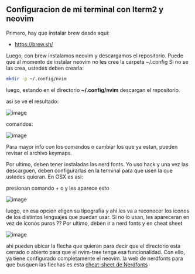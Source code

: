 ## Configuracion de mi terminal con Iterm2 y neovim

Primero, hay que instalar brew desde aqui:

- https://brew.sh/

Luego, con brew instalamos neovim y descargamos el repositorio. Puede que al momento de instalar neovim no les cree la carpeta ~/.config 
Si no se las crea, ustedes deben crearla:

```bash
mkdir -p ~/.config/nvim
```

luego, estando en el directorio **~/.config/nvim** descargan el repositorio. 

asi se ve el resultado: 

![image](https://github.com/admelix/neovim-config/assets/13974008/70eb3c98-4aa8-4854-8eca-5ee0f8dac971)



comandos:

![image](https://github.com/admelix/neovim-config/assets/13974008/ae5f6271-3f69-4a16-a677-780dde75446b)

Para mayor info con los comandos o cambiar los que ya estan, pueden revisar el archivo keymaps.

Por ultimo, deben tener instaladas las nerd fonts. Yo uso hack y una vez las descarguen, deben configurarlas en la terminal para que usen la que ustedes quieran. En OSX es asi:

presionan comando + o y les aparece esto

![image](https://github.com/admelix/neovim-config/assets/13974008/f34fbc82-47cf-4bf4-942e-1bc80cb0680a)

luego, en esa opcion eligen su tipografia y ahi les va a reconocer los iconos de los distintos lenguajes que puedan usar. Si no lo usan, les apareceran en vez de iconos puros ?? 
Por ultimo, deben ir a nerd fonts y en cheat sheet 

![image](https://github.com/admelix/neovim-config/assets/13974008/2fc4e2ec-a66a-4aaf-8cfc-d421f5951986)

ahi pueden ubicar la flecha que quieran para decir que el directorio esta cerrado o abierto para que el nvim-tree tenga esa funcionalidad. Con ello, ya tiene configurado completamente el neovim. 
la web de nerdfonts para que busquen las flechas es esta [cheat-sheet de Nerdfonts](https://www.nerdfonts.com/cheat-sheet) 

